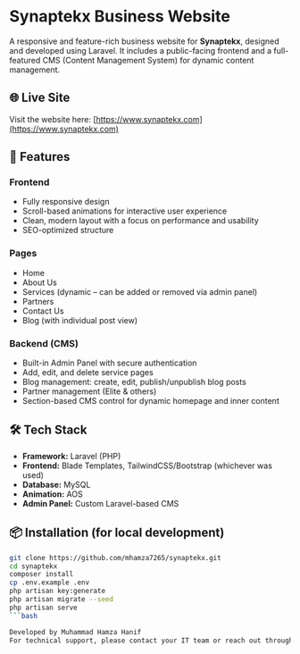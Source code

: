 # Synaptekx Business Website

A responsive and feature-rich business website for **Synaptekx**, designed and developed using Laravel. It includes a public-facing frontend and a full-featured CMS (Content Management System) for dynamic content management.

## 🌐 Live Site

Visit the website here: [https://www.synaptekx.com](https://www.synaptekx.com)

## 🚀 Features

### Frontend
- Fully responsive design
- Scroll-based animations for interactive user experience
- Clean, modern layout with a focus on performance and usability
- SEO-optimized structure

### Pages
- Home
- About Us
- Services (dynamic – can be added or removed via admin panel)
- Partners
- Contact Us
- Blog (with individual post view)

### Backend (CMS)
- Built-in Admin Panel with secure authentication
- Add, edit, and delete service pages
- Blog management: create, edit, publish/unpublish blog posts
- Partner management (Elite & others)
- Section-based CMS control for dynamic homepage and inner content

## 🛠️ Tech Stack

- **Framework:** Laravel (PHP)
- **Frontend:** Blade Templates, TailwindCSS/Bootstrap (whichever was used)
- **Database:** MySQL
- **Animation:** AOS
- **Admin Panel:** Custom Laravel-based CMS

## 📦 Installation (for local development)

```bash
git clone https://github.com/mhamza7265/synaptekx.git
cd synaptekx
composer install
cp .env.example .env
php artisan key:generate
php artisan migrate --seed
php artisan serve
```bash

Developed by Muhammad Hamza Hanif
For technical support, please contact your IT team or reach out through the official Synaptekx contact channel.